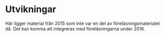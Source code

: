 # Utvikningar

Här ligger material från 2015 som inte var en del av föreläsningsmaterialet då. Det kan komma att integreras med föreläsningarna under 2016. 
